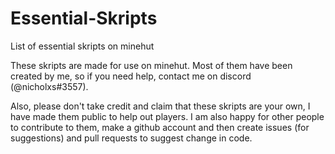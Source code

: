 # Essential-Skripts
List of essential skripts on minehut

These skripts are made for use on minehut. Most of them have been created by me, so if you need help, contact me on discord (@nicholxs#3557).

Also, please don't take credit and claim that these skripts are your own, I have made them public to help out players. I am also happy for other people to contribute to them, make a github account and then create issues (for suggestions) and pull requests to suggest change in code.
